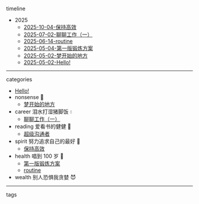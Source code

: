 timeline

-   2025
    -   [2025-10-04-保持高效](./spirit/maintain-efficiency.md)
    -   [2025-07-02-聊聊工作（一）](./career/think-of-career-01.md)
    -   [2025-06-14-routine](./health/routine/routine.md)
    -   [2025-05-04-第一版锻炼方案](./health/exercise-plan-v1/exercise-plan-v1.md)
    -   [2025-05-02-梦开始的地方](./nonsense/starts-here.md)
    -   [2025-05-02-Hello!](./README.md)

---

categories

-   [Hello!](./README.md)
-   nonsense 🤔
    -   [梦开始的地方](./nonsense/starts-here.md)
-   career 泪水打湿猪脚饭 💧
    -   [聊聊工作（一）](./career/think-of-career-01.md)
-   reading 爱看书的健健 📕
    -   [超级沟通者](./reading/supercommunicators.md)
-   spirit 努力追求自己的最好 🏃‍
    -   [保持高效](./spirit/maintain-efficiency.md)
-   health 唱到 100 岁 🎤
    -   [第一版锻炼方案](./health/exercise-plan-v1/exercise-plan-v1.md)
    -   [routine](./health/routine/routine.md)
-   wealth 别人恐惧我贪婪 😈

---

tags

<!--  TODO this will be generated by a script  -->
